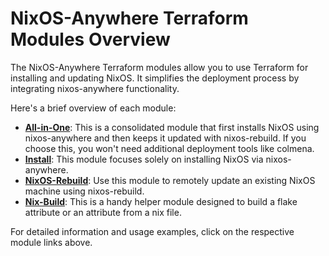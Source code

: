 # NixOS-Anywhere Terraform Modules Overview

The NixOS-Anywhere Terraform modules allow you to use Terraform for installing
and updating NixOS. It simplifies the deployment process by integrating
nixos-anywhere functionality.

Here's a brief overview of each module:

- **[All-in-One](all-in-one.md)**: This is a consolidated module that first
  installs NixOS using nixos-anywhere and then keeps it updated with
  nixos-rebuild. If you choose this, you won't need additional deployment tools
  like colmena.
- **[Install](install.md)**: This module focuses solely on installing NixOS via
  nixos-anywhere.
- **[NixOS-Rebuild](nixos-rebuild.md)**: Use this module to remotely update an
  existing NixOS machine using nixos-rebuild.
- **[Nix-Build](nix-build.md)**: This is a handy helper module designed to build
  a flake attribute or an attribute from a nix file.

For detailed information and usage examples, click on the respective module
links above.
